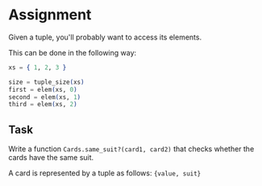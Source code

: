 # Assignment

Given a tuple, you'll probably want to access its elements.

This can be done in the following way:

```elixir
xs = { 1, 2, 3 }

size = tuple_size(xs)
first = elem(xs, 0)
second = elem(xs, 1)
third = elem(xs, 2)
```

## Task

Write a function `Cards.same_suit?(card1, card2)` that checks whether
the cards have the same suit.

A card is represented by a tuple as follows: `{value, suit}`
